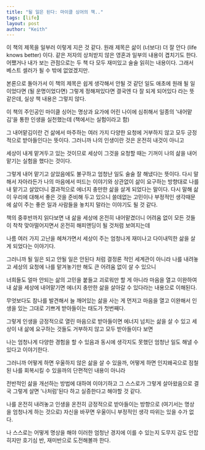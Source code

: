 ```yaml
---
title: "될 일은 된다: 마이클 싱어의 책.."
tags: [life]
layout: post
author: "Keith"
---
```


이 책의 제목을 일부러 이렇게 지은 것 같다. 원래 제목은 삶이 (너보다) 더 잘 안다 (life knows better) 이다. 같은 저자의 상처받지 않은 영혼과 일부의 내용이 겹치기도 한다. 어쨌거나 내가 보는 관점으로는 두 책 다 모두 재미있고 술술 읽히는 내용이다. 그래서 베스트 셀러가 될 수 밖에 없었겠지만. 

본론으로 돌아가서 이 책의 제목은 쉽게 생각해서 안될 것 같던 일도 애초에 원래 될 일이었다면 (될 운명이었다면) 그렇게 정해져있다면 결국엔 다 잘 되게 되어있다 라는 뜻 같은데, 실상 책 내용은 그렇지 않다.

이 책의 주인공인 마이클 싱어는 명상과 요가에 어린 나이에 심취해서 일종의 '내어맡김'을 통한 인생을 실천했는데 (책에서는 실험이라고 함)

그 내어맡김이란 건 삶에서 마주하는 여러 가지 다양한 요청에 거부하지 않고 모두 긍정적으로 받아들인다는 뜻이다. 그러니까 나의 인생이란 것은 온전히 내것이 아니고

세상이 내게 맡겨두고 있는 것이므로 세상이 그것을 요청할 때는 기꺼이 나의 삶을 내어맡기는 실험을 했다는 것이다. 

그렇게 내어 맡기고 살았음에도 불구하고 엄청난 일도 술술 잘 해냈다는 뜻이다. 다시 말해서 자아라든가 나의 마음에서 떠드는 이야기와 상관없이 삶이 요구하는 방향대로 나를 내 맡기고 살았더니 결과적으로 에너지 충만한 삶을 살게 되었다는 말이다. 다시 말해 삶이 우리에 대해서 좋은 것을 준비해 두고 있으니 쓸데없는 고민이나 부정적인 생각때문에 삶이 주는 좋은 일과 사람들을 놓치지 말라는 이야기도 될 것 같다.

책의 중후반까지 읽다보면 내 삶을 세상에 온전히 내어맡겼더니 어려움 없이 모든 것들이 착착 맞아떨어지면서 온전히 해피앤딩이 될 것처럼 보여지는데 

나름 여러 가지 고난을 헤쳐가면서 세상이 주는 엄청나게 재미나고 다이내믹한 삶을 살게 되었다는 이야기다.

그러니까 될 일은 되고 안될 일은 안된다 처럼 결정론 적인 세계관이 아니라 나를 내려놓고 세상의 요청에 나를 맡겨놓기만 해도 큰 어려움 없이 살 수 있으니

너희들도 얼마 안되는 삶의 고민을 붙들고 괴로워만 할 게 아니라 마음을 열고 이완하여 내 삶을 세상에 내어맡기면 에너지 충만한 삶을 살아갈 수 있다라는 내용으로 이해된다.

무엇보다도 참나를 발견해서 늘 깨어있는 삶을 사는 게 먼저고 마음을 열고 이완해서 인생을 있는 그대로 기쁘게 받아들이는 태도가 첫번째다.

그렇게 인생을 긍정적으로 열린 마음으로 받아들이면 에너지 넘치는 삶을 살 수 있고 세상이 내 삶에 요구하는 것들도 거부하지 않고 모두 받아들이다 보면 

나는 엄청나게 다양한 경험을 할 수 있음과 동시에 생각지도 못했던 엄청난 일도 해낼 수 있다고 이야기한다.

그러니까 어떻게 하면 우울하지 않은 삶을 살 수 있을까, 어떻게 하면 인지왜곡으로 점철된 나를 회복시킬 수 있을까의 단편적인 내용이 아니라 

전반적인 삶을 개선하는 방법에 대하여 이야기하고 그 스스로가 그렇게 살아왔음으로 결국 그렇게 살면 '나처럼'된다 하고 실증한다고 해야할 것 같다.

나를 온전히 내려놓고 인생을 온전히 긍정적으로 받아들이는 방향으로 (여기서는 명상을 엄청나게 하는 것으로) 자신을 바꾸면 우울이니 부정적인 생각 따위는 있을 수가 없다. 

나 스스로는 어떻게 명상을 해야 이러한 엄청난 경지에 이를 수 있는지 도무지 감도 안잡히지만 호기심 반, 재미반으로 도전해볼까 한다.
